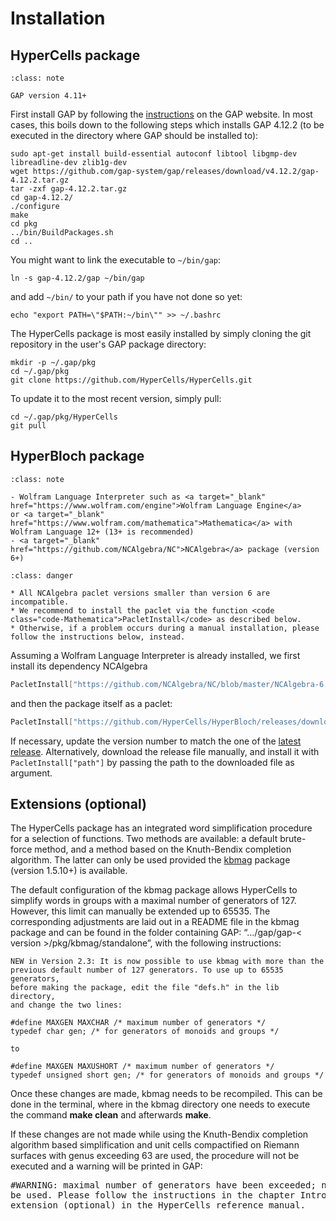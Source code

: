 
<style type="text/css">
    @media (min-width: 959.98px) {
        .bd-main .bd-content  {
            max-width: 84.1%;  
            align-self: end;
            }
        .bd-main .bd-content .bd-sidebar-secondary .bd-toc {
            align-items:right;
            }
</style>



# Installation

## HyperCells package

```{admonition} Prerequisite
:class: note

GAP version 4.11+
```

First install GAP by following the <a target="_blank" href="https://www.gap-system.org/Download/index.html">instructions</a> on the GAP website. In most cases, this boils down to the following steps which installs GAP 4.12.2 (to be executed in the directory where GAP should be installed to):
```shell
sudo apt-get install build-essential autoconf libtool libgmp-dev libreadline-dev zlib1g-dev
wget https://github.com/gap-system/gap/releases/download/v4.12.2/gap-4.12.2.tar.gz
tar -zxf gap-4.12.2.tar.gz
cd gap-4.12.2/
./configure
make
cd pkg
../bin/BuildPackages.sh
cd ..
```
You might want to link the executable to `~/bin/gap`:
```shell
ln -s gap-4.12.2/gap ~/bin/gap
```
and add `~/bin/` to your path if you have not done so yet:
```shell
echo "export PATH=\"$PATH:~/bin\"" >> ~/.bashrc
```

The HyperCells package is most easily installed by simply cloning the git repository in the user's GAP package directory:
```shell
mkdir -p ~/.gap/pkg
cd ~/.gap/pkg
git clone https://github.com/HyperCells/HyperCells.git
```
To update it to the most recent version, simply pull:
```shell
cd ~/.gap/pkg/HyperCells
git pull
```


## HyperBloch package

```{admonition} Prerequisites/Dependencies
:class: note

- Wolfram Language Interpreter such as <a target="_blank" href="https://www.wolfram.com/engine">Wolfram Language Engine</a>
or <a target="_blank" href="https://www.wolfram.com/mathematica">Mathematica</a> with Wolfram Language 12+ (13+ is recommended) 
- <a target="_blank" href="https://github.com/NCAlgebra/NC">NCAlgebra</a> package (version 6+)
```

```{admonition}  NCAlgebra
:class: danger

* All NCAlgebra paclet versions smaller than version 6 are incompatible. 
* We recommend to install the paclet via the function <code class="code-Mathematica">PacletInstall</code> as described below.
* Otherwise, if a problem occurs during a manual installation, please follow the instructions below, instead.
```

Assuming a Wolfram Language Interpreter is already installed, we first install its dependency NCAlgebra
```Mathematica
PacletInstall["https://github.com/NCAlgebra/NC/blob/master/NCAlgebra-6.0.3.paclet?raw=true"];
```

and then the package itself as a paclet:
```Mathematica
PacletInstall["https://github.com/HyperCells/HyperBloch/releases/download/v1.0.2/PatrickMLenggenhager__HyperBloch-1.0.2.paclet"]
```
If necessary, update the version number to match the one of the <a target="_blank" href="https://github.com/HyperCells/HyperBloch/releases/latest">latest release</a>. Alternatively, download the release file manually, and install it with <code class="code-Mathematica">PacletInstall["path"]</code> by passing the path to the downloaded file as argument.


## Extensions (optional)

The HyperCells package has an integrated word simplification procedure for a selection of functions. Two methods are available: a default brute-force method, and a method based on the Knuth-Bendix completion algorithm. The latter can only be used provided the <a target="_blank" href="https://gap-packages.github.io/kbmag/doc/chap0_mj.html">kbmag</a> package (version 1.5.10+) is available. 

The default configuration of the kbmag package allows HyperCells to simplify words in groups with a maximal number of generators of 127. However, this limit can manually be extended up to 65535. The corresponding adjustments are laid out in a README file in the kbmag package and can be found in the folder containing GAP: “…/gap/gap-< version >/pkg/kbmag/standalone”, with the following instructions:

```
NEW in Version 2.3: It is now possible to use kbmag with more than the
previous default number of 127 generators. To use up to 65535 generators,
before making the package, edit the file "defs.h" in the lib directory,
and change the two lines:

#define MAXGEN MAXCHAR /* maximum number of generators */
typedef char gen; /* for generators of monoids and groups */

to

#define MAXGEN MAXUSHORT /* maximum number of generators */
typedef unsigned short gen; /* for generators of monoids and groups */
```

Once these changes are made, kbmag needs to be recompiled. This can be done in the terminal, where in the kbmag directory one needs to execute the command **make clean** and afterwards **make**.

If these changes are not made while using the Knuth-Bendix completion algorithm based simplification and unit cells compactified on Riemann surfaces with genus exceeding 63 are used, the procedure will not be executed and a warning will be printed in GAP:

<div class="highlight-gap notranslate"><div class="highlight">
<pre><span></span><span class="c1">#WARNING: maximal number of generators have been exceeded; non-simplified words will 
be used. Please follow the instructions in the chapter Introduction section Simplify
extension (optional) in the HyperCells reference manual.</span>
</pre></div>
</div>
